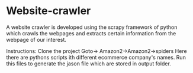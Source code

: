 # Website-crawler
A website crawler is developed using the scrapy framework of python which crawls the webpages and extracts certain information from the webpage of our interest. 

Instructions:
Clone the project
Goto-> Amazon2->Amazon2->spiders
Here there are pythons scripts ith different ecommerce company's names.
Run this files to generate the jason file which are stored in output folder.
